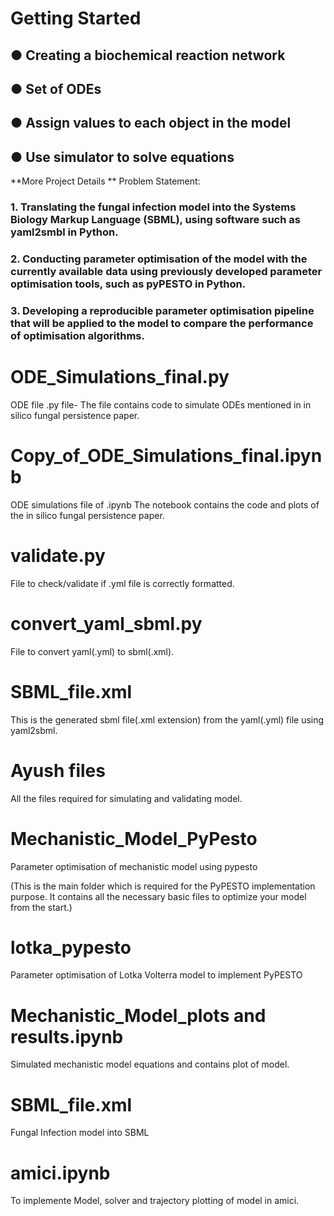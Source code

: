 # Getting Started
## ● Creating a biochemical reaction network
## ● Set of ODEs
## ● Assign values to each object in the model
## ● Use simulator to solve equations
**More Project Details **
Problem Statement:
### 1.	Translating the fungal infection model into the Systems Biology Markup Language (SBML), using software such as yaml2smbl in Python.
### 2.	Conducting parameter optimisation of the model with the currently available data using previously developed parameter optimisation tools, such as pyPESTO in Python.
### 3.	Developing a reproducible parameter optimisation pipeline that will be applied to the model to compare the performance of optimisation algorithms.
# ODE_Simulations_final.py
ODE file .py file-
The file contains code to simulate ODEs mentioned in in silico fungal persistence paper.
# Copy_of_ODE_Simulations_final.ipynb
ODE simulations file of .ipynb
The notebook contains the code and plots of the in silico fungal persistence paper.
# validate.py
File to check/validate if .yml file is correctly formatted.
# convert_yaml_sbml.py
File to convert yaml(.yml) to sbml(.xml).
# SBML_file.xml
This is the generated sbml file(.xml extension) from the yaml(.yml) file using yaml2sbml.
# Ayush files
All the files required for simulating and validating model.
# Mechanistic_Model_PyPesto
Parameter optimisation of mechanistic model using pypesto

(This is the main folder which is required for the PyPESTO implementation purpose. It contains all the necessary basic files to optimize your model from the start.)
# lotka_pypesto
Parameter optimisation of Lotka Volterra model to implement PyPESTO
# Mechanistic_Model_plots and results.ipynb
Simulated mechanistic model equations and contains plot of model.
# SBML_file.xml
Fungal Infection model into SBML
# amici.ipynb
To implemente Model, solver and trajectory plotting of model in amici.

